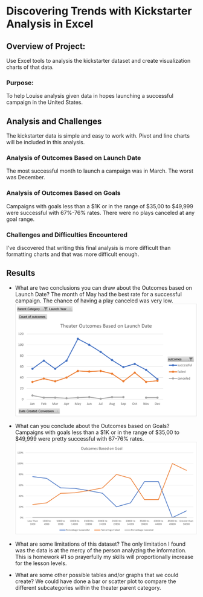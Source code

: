 # Discovering Trends with Kickstarter Analysis in Excel

## Overview of Project: 
Use Excel tools to analysis the kickstarter dataset and create visualization charts of that data.

### Purpose: 
To help Louise analysis given data in hopes launching a successful campaign in the United States.

## Analysis and Challenges
The kickstarter data is simple and easy to work with. Pivot and line charts will be included in this analysis.

### Analysis of Outcomes Based on Launch Date
The most successful month to launch a campaign was in March. The worst was December.

### Analysis of Outcomes Based on Goals
Campaigns with goals less than a $1K or in the range of $35,00 to $49,999 were successful with 67%-76% rates. There were no plays canceled at any goal range.

### Challenges and Difficulties Encountered
I've discovered that writing this final analysis is more difficult than formatting charts and that was more difficult enough.

## Results

- What are two conclusions you can draw about the Outcomes based on Launch Date?
The month of May had the best rate for a successful campaign. The chance of having a play canceled was very low.
![Theater_Outcomes_vs_Launch](https://github.com/lnharvin/kickstarter-analysis/blob/6b1528c294ac224f93e1a2d481890be2c9e23bca/Resources/Theater_Outcomes_vs_Launch.png)

- What can you conclude about the Outcomes based on Goals?
Campaigns with goals less than a $1K or in the range of $35,00 to $49,999 were pretty successful with 67-76% rates.
![Outcomes_vs_Goals](https://github.com/lnharvin/kickstarter-analysis/blob/becb1ecfba9d5820957faca30d7c35c00c849403/Resources/Outcomes_vs_Goals.png)

- What are some limitations of this dataset?
The only limitation I found was the data is at the mercy of the person analyzing the information. This is homework #1 so prayerfully my skills will proportionally increase for the lesson levels.

- What are some other possible tables and/or graphs that we could create?
We could have done a bar or scatter plot to compare the different subcategories within the theater parent category.

